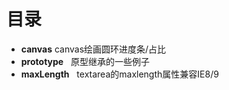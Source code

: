 # 目录
* **canvas** 	  canvas绘画圆环进度条/占比
* **prototype**   原型继承的一些例子
* **maxLength**    textarea的maxlength属性兼容IE8/9
